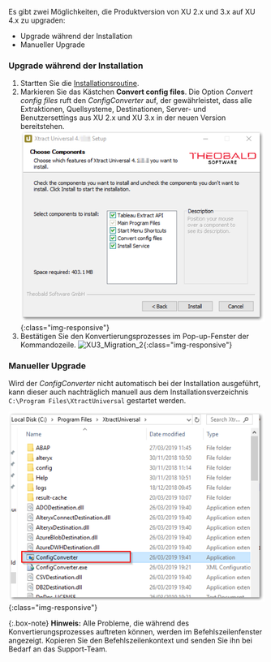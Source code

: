 Es gibt zwei Möglichkeiten, die Produktversion von XU 2.x und 3.x auf XU 4.x zu upgraden:
- Upgrade während der Installation
- Manueller Upgrade

### Upgrade während der Installation
1. Startten Sie die [Installationsroutine](../einfuehrung/installation).
2. Markieren Sie das Kästchen **Convert config files**.
Die Option *Convert config files* ruft den *ConfigConverter* auf, der gewährleistet, dass alle Extraktionen, Quellsysteme, Destinationen, Server- und Benutzersettings aus XU 2.x und XU 3.x in der neuen Version bereitstehen. <br>
![XU3_Migration_1](/img/content/XU4_Migration_1.png){:class="img-responsive"} <br>
3. Bestätigen Sie den Konvertierungsprozesses im Pop-up-Fenster der Kommandozeile.
![XU3_Migration_2](/img/content/XU3_Migration_2.png){:class="img-responsive"} <br>

### Manueller Upgrade
Wird der *ConfigConverter* nicht automatisch bei der Installation ausgeführt, kann dieser auch nachträglich manuell aus dem Installationsverzeichnis ``C:\Program Files\XtractUniversal`` gestartet werden. <br>

![XU3_Migration_3](/img/content/XU3_Migration_3.png){:class="img-responsive"}

{:.box-note}
**Hinweis:** Alle Probleme, die während des Konvertierungsprozesses auftreten können, werden im Befehlszeilenfenster angezeigt. Kopieren Sie den Befehlszeilenkontext und senden Sie ihn bei Bedarf an das Support-Team.  